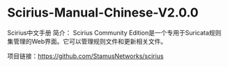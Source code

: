 # Scirius-Manual-Chinese-V2.0.0
Scirius中文手册
简介：
Scirius Community Edition是一个专用于Suricata规则集管理的Web界面。它可以管理规则文件和更新相关文件。

项目链接：https://github.com/StamusNetworks/scirius
